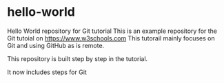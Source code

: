 # hello-world
Hello World repository for Git tutorial
This is an example repository for the Git tutoial on https://www.w3schools.com
This tutorail mainly focuses on Git and using GitHub as is remote.

This repository is built step by step in the tutorial.

It now includes steps for Git
